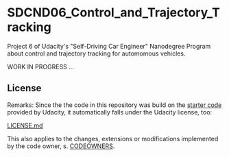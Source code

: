 # SDCND06_Control_and_Trajectory_Tracking
 Project 6 of Udacity's "Self-Driving Car Engineer" Nanodegree Program about control and trajectory tracking for automomous vehicles. 

WORK IN PROGRESS ...

## License
Remarks: Since the the code in this repository was build on the [starter code](https://github.com/udacity/nd013-c6-control-starter) provided by Udacity, it automatically falls under the Udacity license, too:

[LICENSE.md](./LICENSE.md)

This also applies to the changes, extensions or modifications implemented by the code owner, s. [CODEOWNERS](./CODEOWNERS).
